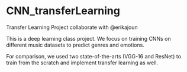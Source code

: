 # CNN_transferLearning
Transfer Learning Project collaborate with @erikajoun

This is a deep learning class project. We focus on training CNNs on different music datasets to predict genres and emotions.

For comparison, we used two state-of-the-arts (VGG-16 and ResNet) to train from the scratch and implement transfer learning as well.

